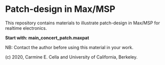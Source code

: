 # Patch-design in Max/MSP

This repository contains materials to illustrate patch-design in Max/MSP for realtime electronics.

**Start with: main_concert_patch.maxpat**

NB: Contact the author before using this material in your work.

(c) 2020, Carmine E. Cella and University of California, Berkeley.
